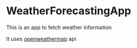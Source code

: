 # WeatherForecastingApp
This is an app to fetch weather information

It uses [openweathermap](https://openweathermap.org/api) api
